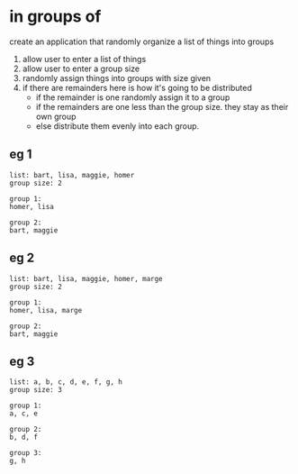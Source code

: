 # in groups of

create an application that randomly organize a list of things into groups

1. allow user to enter a list of things
2. allow user to enter a group size
3. randomly assign things into groups with size given
4. if there are remainders here is how it's going to be distributed
    - if the remainder is one randomly assign it to a group
    - if the remainders are one less than the group size. they stay as their own group
    - else distribute them evenly into each group.

## eg 1
```
list: bart, lisa, maggie, homer  
group size: 2

group 1:
homer, lisa

group 2:
bart, maggie

```
## eg 2

```
list: bart, lisa, maggie, homer, marge  
group size: 2

group 1:
homer, lisa, marge

group 2:
bart, maggie

```
## eg 3

```
list: a, b, c, d, e, f, g, h  
group size: 3

group 1:
a, c, e 

group 2:
b, d, f

group 3:
g, h

```

